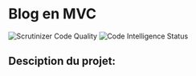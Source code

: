 # Blog en MVC 
<img src="https://scrutinizer-ci.com/g/jucarre/blog/badges/quality-score.png?b=master" alt="Scrutinizer Code Quality" /> <img src="https://scrutinizer-ci.com/g/jucarre/blog/badges/code-intelligence.svg?b=master" alt="Code Intelligence Status" />

## Desciption du projet:

